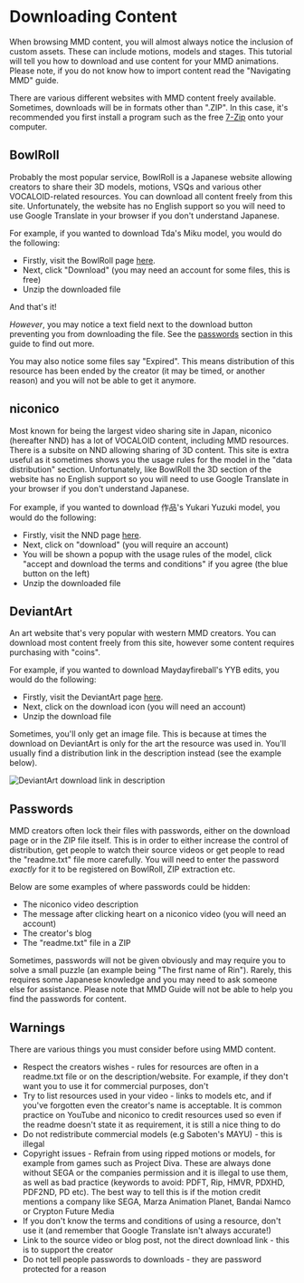 # Downloading Content
When browsing MMD content, you will almost always notice the inclusion of custom assets. These can include motions, models and stages. This tutorial will tell you how to download and use
content for your MMD animations. Please note, if you do not know how to import content read the "Navigating MMD" guide.

There are various different websites with MMD content freely available. Sometimes, downloads will be in formats other than ".ZIP". In this case, it's recommended you first install a program
such as the free [7-Zip](https://www.7-zip.org/) onto your computer.

## BowlRoll
Probably the most popular service, BowlRoll is a Japanese website allowing creators to share their 3D models, motions, VSQs and various other VOCALOID-related resources. You can download
all content freely from this site. Unfortunately, the website has no English support so you will need to use Google Translate in your browser if you don't understand Japanese.

For example, if you wanted to download Tda's Miku model, you would do the following:

* Firstly, visit the BowlRoll page [here](https://bowlroll.net/file/4576).
* Next, click "Download" (you may need an account for some files, this is free)
* Unzip the downloaded file

And that's it!

*However*, you may notice a text field next to the download button preventing you from downloading the file. See the [passwords](#passwords) section in this guide to find out more.

You may also notice some files say "Expired". This means distribution of this resource has been ended by the creator (it may be timed, or another reason) and you will not be able to 
get it anymore.

## niconico
Most known for being the largest video sharing site in Japan, niconico (hereafter NND) has a lot of VOCALOID content, including MMD resources. There is a subsite on NND allowing sharing
of 3D content. This site is extra useful as it sometimes shows you the usage rules for the model in the "data distribution" section. Unfortunately, like BowlRoll the 3D section of the website 
has no English support so you will need to use Google Translate in your browser if you don't understand Japanese.

For example, if you wanted to download 作品's Yukari Yuzuki model, you would do the following:

* Firstly, visit the NND page [here](https://3d.nicovideo.jp/works/td26278).
* Next, click on "download" (you will require an account)
* You will be shown a popup with the usage rules of the model, click "accept and download the terms and conditions" if you agree (the blue button on the left)
* Unzip the downloaded file

## DeviantArt
An art website that's very popular with western MMD creators. You can download most content freely from this site, however some content requires purchasing with "coins".

For example, if you wanted to download Maydayfireball's YYB edits, you would do the following:

* Firstly, visit the DeviantArt page [here](https://www.deviantart.com/maydayfireball/art/DL-YYB-Crypton-Vocaloids-891325269).
* Next, click on the download icon (you will need an account)
* Unzip the download file

Sometimes, you'll only get an image file. This is because at times the download on DeviantArt is only for the art the resource was used in. You'll usually find a distribution link
in the description instead (see the example below). 

![DeviantArt download link in description](/images/basics/dl-content-deviantart-desc.png)

## Passwords
MMD creators often lock their files with passwords, either on the download page or in the ZIP file itself. This is in order to either increase the control of distribution, get people to watch their source videos 
or get people to read the "readme.txt" file more carefully. You will need to enter the password *exactly* for it to be registered on BowlRoll, ZIP extraction etc.

Below are some examples of where passwords could be hidden:

* The niconico video description
* The message after clicking heart on a niconico video (you will need an account)
* The creator's blog
* The "readme.txt" file in a ZIP

Sometimes, passwords will not be given obviously and may require you to solve a small puzzle (an example being "The first name of Rin"). Rarely, this requires some Japanese knowledge and you may need to ask someone else for assistance. 
Please note that MMD Guide will not be able to help you find the passwords for content.

## Warnings
There are various things you must consider before using MMD content.
* Respect the creators wishes - rules for resources are often in a readme.txt file or on the description/website. For example, if they don't want you to use it for commercial purposes, don't
* Try to list resources used in your video - links to models etc, and if you've forgotten even the creator's name is acceptable. It is common practice on YouTube and niconico to credit resources used so even if
the readme doesn't state it as requirement, it is still a nice thing to do
* Do not redistribute commercial models (e.g Saboten's MAYU) - this is illegal
* Copyright issues - Refrain from using ripped motions or models, for example from games such as Project Diva. These are always done without SEGA or the companies permission and it is illegal to use them, as well as bad
practice (keywords to avoid: PDFT, Rip, HMVR, PDXHD, PDF2ND, PD etc). The best way to tell this is if the motion credit mentions a company like SEGA, Marza Animation Planet, Bandai Namco or Crypton Future Media
* If you don't know the terms and conditions of using a resource, don't use it (and remember that Google Translate isn't always accurate!)
* Link to the source video or blog post, not the direct download link - this is to support the creator
* Do not tell people passwords to downloads - they are password protected for a reason
